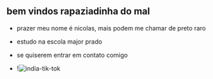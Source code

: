 ## bem vindos rapaziadinha do mal

- prazer meu nome é nicolas, mais podem me chamar de preto raro
- estudo na escola major prado
- se quiserem entrar em contato comigo 

- !![india-tik-tok](https://github.com/nicolasaugustooliveira/nicolasaugustooliveira/assets/169088168/e0e1118b-ef05-4bc0-aea7-e4a698770eb5)
